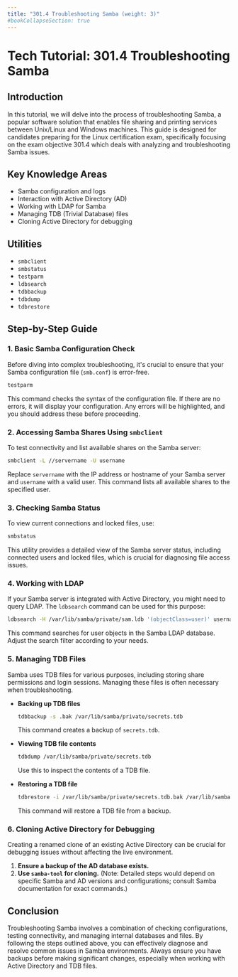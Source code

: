 ```yaml
---
title: "301.4 Troubleshooting Samba (weight: 3)"
#bookCollapseSection: true
---
```


# Tech Tutorial: 301.4 Troubleshooting Samba

## Introduction

In this tutorial, we will delve into the process of troubleshooting Samba, a popular software solution that enables file sharing and printing services between Unix/Linux and Windows machines. This guide is designed for candidates preparing for the Linux certification exam, specifically focusing on the exam objective 301.4 which deals with analyzing and troubleshooting Samba issues.

## Key Knowledge Areas

- Samba configuration and logs
- Interaction with Active Directory (AD)
- Working with LDAP for Samba
- Managing TDB (Trivial Database) files
- Cloning Active Directory for debugging

## Utilities

- `smbclient`
- `smbstatus`
- `testparm`
- `ldbsearch`
- `tdbbackup`
- `tdbdump`
- `tdbrestore`

## Step-by-Step Guide

### 1. Basic Samba Configuration Check

Before diving into complex troubleshooting, it's crucial to ensure that your Samba configuration file (`smb.conf`) is error-free.

```bash
testparm
```

This command checks the syntax of the configuration file. If there are no errors, it will display your configuration. Any errors will be highlighted, and you should address these before proceeding.

### 2. Accessing Samba Shares Using `smbclient`

To test connectivity and list available shares on the Samba server:

```bash
smbclient -L //servername -U username
```

Replace `servername` with the IP address or hostname of your Samba server and `username` with a valid user. This command lists all available shares to the specified user.

### 3. Checking Samba Status

To view current connections and locked files, use:

```bash
smbstatus
```

This utility provides a detailed view of the Samba server status, including connected users and locked files, which is crucial for diagnosing file access issues.

### 4. Working with LDAP

If your Samba server is integrated with Active Directory, you might need to query LDAP. The `ldbsearch` command can be used for this purpose:

```bash
ldbsearch -H /var/lib/samba/private/sam.ldb '(objectClass=user)' username
```

This command searches for user objects in the Samba LDAP database. Adjust the search filter according to your needs.

### 5. Managing TDB Files

Samba uses TDB files for various purposes, including storing share permissions and login sessions. Managing these files is often necessary when troubleshooting.

- **Backing up TDB files**

  ```bash
  tdbbackup -s .bak /var/lib/samba/private/secrets.tdb
  ```

  This command creates a backup of `secrets.tdb`.

- **Viewing TDB file contents**

  ```bash
  tdbdump /var/lib/samba/private/secrets.tdb
  ```

  Use this to inspect the contents of a TDB file.

- **Restoring a TDB file**

  ```bash
  tdbrestore -i /var/lib/samba/private/secrets.tdb.bak /var/lib/samba/private/secrets.tdb
  ```

  This command will restore a TDB file from a backup.

### 6. Cloning Active Directory for Debugging

Creating a renamed clone of an existing Active Directory can be crucial for debugging issues without affecting the live environment.

1. **Ensure a backup of the AD database exists.**
2. **Use `samba-tool` for cloning.** (Note: Detailed steps would depend on specific Samba and AD versions and configurations; consult Samba documentation for exact commands.)

## Conclusion

Troubleshooting Samba involves a combination of checking configurations, testing connectivity, and managing internal databases and files. By following the steps outlined above, you can effectively diagnose and resolve common issues in Samba environments. Always ensure you have backups before making significant changes, especially when working with Active Directory and TDB files.